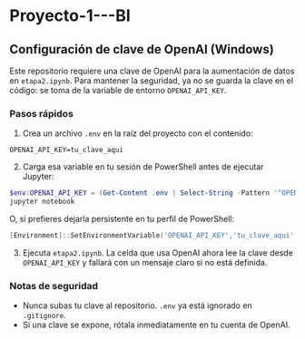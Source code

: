 # Proyecto-1---BI

## Configuración de clave de OpenAI (Windows)

Este repositorio requiere una clave de OpenAI para la aumentación de datos en `etapa2.ipynb`. Para mantener la seguridad, ya no se guarda la clave en el código: se toma de la variable de entorno `OPENAI_API_KEY`.

### Pasos rápidos

1. Crea un archivo `.env` en la raíz del proyecto con el contenido:

```
OPENAI_API_KEY=tu_clave_aqui
```

2. Carga esa variable en tu sesión de PowerShell antes de ejecutar Jupyter:

```powershell
$env:OPENAI_API_KEY = (Get-Content .env | Select-String -Pattern '^OPENAI_API_KEY=' | ForEach-Object { $_.ToString().Split('=')[1] })
jupyter notebook
```

O, si prefieres dejarla persistente en tu perfil de PowerShell:

```powershell
[Environment]::SetEnvironmentVariable('OPENAI_API_KEY','tu_clave_aqui','User')
```

3. Ejecuta `etapa2.ipynb`. La celda que usa OpenAI ahora lee la clave desde `OPENAI_API_KEY` y fallará con un mensaje claro si no está definida.

### Notas de seguridad

- Nunca subas tu clave al repositorio. `.env` ya está ignorado en `.gitignore`.
- Si una clave se expone, rótala inmediatamente en tu cuenta de OpenAI.